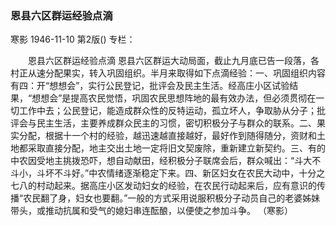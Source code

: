 ### 恩县六区群运经验点滴
寒影
1946-11-10
第2版()
专栏：

　　恩县六区群运经验点滴
    恩县六区群运大动局面，截止九月底已告一段落，各村正从速分配果实，转入巩固组织。半月来取得如下点滴经验：一、巩固组织内容有四：开“想想会”，实行公民登记，批评会及民主生活。经高庄小区试验结果，“想想会”是提高农民觉悟，巩固农民思想阵地的最有效办法，但必须贯彻在一切工作中去；公民登记，能造成群众性的反特运动，孤立坏人，争取胁从分子；批评会与民主生活，主要养成群众民主的习惯，密切积极分子与群众的联系。二、果实分配，根据十一个村的经验，越迅速越直接越好，最好作到随得随分，资财和土地都采取直接分配，地主交出土地一定将旧文契废除，重新建立新契约。三、有的中农因受地主挑拨恐吓，想自动献田，经积极分子联席会后，群众喊出：“斗大不斗小，斗坏不斗好。”中农情绪逐渐稳定下来。四、新区妇女在农民大动中，十分之七八的村动起来。据高庄小区发动妇女的经验，在农民行动起来后，应有意识的传播“农民翻了身，妇女也要翻。”一般的方式采用说服积极分子动员自己的老婆姊妹带头，或推动抗属和受气的媳妇串连酝酿，以便使之参加斗争。
                  （寒影）
